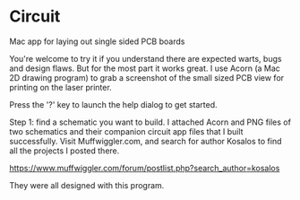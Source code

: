 # Circuit
Mac app for laying out single sided PCB boards

You're welcome to try it if you understand there are expected warts, bugs and design flaws.
But for the most part it works great.
I use Acorn (a Mac 2D drawing program) to grab a screenshot of the small sized PCB view for printing on the laser printer.

Press the '?' key to launch the help dialog to get started.

Step 1: find a schematic you want to build. I attached Acorn and PNG files of two schematics and their companion circuit app files that I built successfully.
Visit Muffwiggler.com, and search for author Kosalos to find all the projects I posted there. 

https://www.muffwiggler.com/forum/postlist.php?search_author=kosalos

They were all designed with this program.
